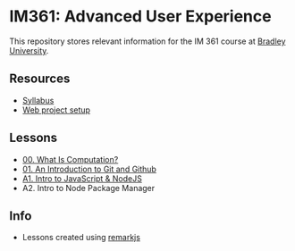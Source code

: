 # IM361: Advanced User Experience

This repository stores relevant information for the IM 361 course at [Bradley University](https://www.bradley.edu/).

## Resources

* [Syllabus](./syllabus.md)
* [Web project setup](./web-setup.md)

## Lessons

* [00. What Is Computation?](https://steverichey.github.io/im361/lessons/00-what-is-computation.html)
* [01. An Introduction to Git and Github](https://steverichey.github.io/im361/lessons/01-intro-to-git.html)
* [A1. Intro to JavaScript & NodeJS](https://steverichey.github.io/im361/lessons/A1-node-js.html)
* A2. Intro to Node Package Manager

## Info

* Lessons created using [remarkjs](https://github.com/gnab/remark)
